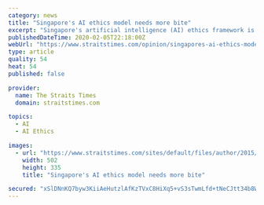 ```yaml
---
category: news
title: "Singapore's AI ethics model needs more bite"
excerpt: "Singapore's artificial intelligence (AI) ethics framework is a great start but needs more diverse voices to raise transparency, enhance disclosures on what exactly goes into AI algorithms and start discussions on pricing of personal data Singapore's award-winning model on how artificial intelligence (AI) can be ethically used received a major ..."
publishedDateTime: 2020-02-05T22:18:00Z
webUrl: "https://www.straitstimes.com/opinion/singapores-ai-ethics-model-needs-more-bite"
type: article
quality: 54
heat: 54
published: false

provider:
  name: The Straits Times
  domain: straitstimes.com

topics:
  - AI
  - AI Ethics

images:
  - url: "https://www.straitstimes.com/sites/default/files/author/2015/06/26/byline-irene-tham.png"
    width: 502
    height: 335
    title: "Singapore's AI ethics model needs more bite"

secured: "xSlDNnKQ7byw3KiiAeHutzlAfKzTVxC8HiXq5+vS3sTwmLfd+tNeCJtt34b8Wf2J7ZCBxT4IrRX3LQR9taydUdlRBMH28yJiHaNDfqhYEA+Y4Zx2BUnDDHyh/zb4TOIB0pEw/8fwVsRAwTRom4XkvPEHKQyu1zJZSy698UQaz0ZpkfMPf4k7egYegkvdejNIhBmAuaue3n8NPf7XEe/gioYoDr1wsLFnOzwBVU2+z7sNjy2GVr3SoN9/n5M0f7tVjSp+YQYal5e9tPr1veJvdk8AjJBdHux3gmn4P7yebifcHJHFkGlUpRjp6O7zVWrN;Z84qazXN0kO/OG4SqzHVwQ=="
---
```


